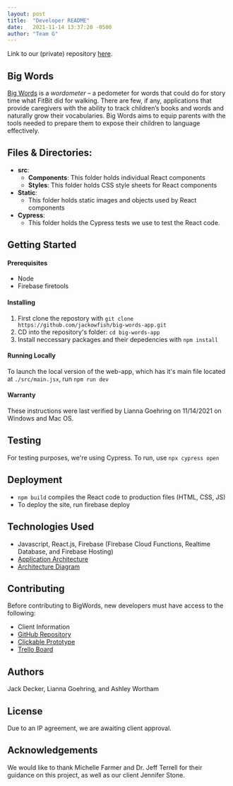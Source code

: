 ```yaml
---
layout: post
title:  "Developer README"
date:   2021-11-14 13:37:20 -0500
author: "Team G"
---
```

Link to our (private) repository [here](https://github.com/jackowfish/big-words-app).

## Big Words
[Big Words](https://jackowfish.github.io/big-words-site/) is a *wordometer* – a pedometer for words that could do for story time what FitBit did for walking. There are few, if any, applications that provide caregivers with the ability to track children’s books and words and naturally grow their vocabularies. Big Words aims to equip parents with the tools needed to prepare them to expose their children to language effectively.

## Files & Directories:

* **src**:
  * **Components**: This folder holds individual React components
  * **Styles**: This folder holds CSS style sheets for React components
* **Static**:
  * This folder holds static images and objects used by React components
* **Cypress**:
  * This folder holds the Cypress tests we use to test the React code.

## Getting Started
#### Prerequisites
- Node
- Firebase firetools 

#### Installing
1. First clone the repostory with `git clone https://github.com/jackowfish/big-words-app.git`
2. CD into the repository's folder: `cd big-words-app` 
3. Install neccessary packages and their depedencies with `npm install`

#### Running Locally
To launch the local version of the web-app, which has it's main file located at `./src/main.jsx`, run `npm run dev`

#### Warranty
These instructions were last verified by Lianna Goehring on 11/14/2021 on Windows and Mac OS.

## Testing
For testing purposes, we're using Cypress. To run, use `npx cypress open`

## Deployment
- `npm build` compiles the React code to production files (HTML, CSS, JS)
- To deploy the site, run firebase deploy

## Technologies Used
- Javascript, React.js, Firebase (Firebase Cloud Functions, Realtime Database, and Firebase Hosting)
- [Application Architecture](https://jackowfish.github.io/big-words-site/2021/10/03/Application-Architecture.html)
- [Architecture Diagram](https://drive.google.com/file/d/1xZ34oV8ZcmgT-18Jw9oZuGVB4lBdZqQu/view)

## Contributing
Before contributing to BigWords, new developers must have access to the following:
- Client Information
- [GitHub Repository](https://github.com/jackowfish/big-words-app)
- [Clickable Prototype](https://www.figma.com/files/team/1017564270614069136/BigWords?fuid=1017496868654503725)
- [Trello Board](https://trello.com/b/44ptFkKT/kanban-board)

## Authors
Jack Decker, Lianna Goehring, and Ashley Wortham

## License
Due to an IP agreement, we are awaiting client approval.

## Acknowledgements
We would like to thank Michelle Farmer and Dr. Jeff Terrell for their guidance on this project, as well as our client Jennifer Stone.
